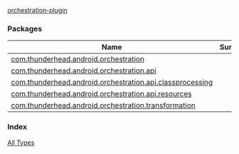 [orchestration-plugin](./index.md)

### Packages

| Name | Summary |
|---|---|
| [com.thunderhead.android.orchestration](com.thunderhead.android.orchestration/index.md) |  |
| [com.thunderhead.android.orchestration.api](com.thunderhead.android.orchestration.api/index.md) |  |
| [com.thunderhead.android.orchestration.api.classprocessing](com.thunderhead.android.orchestration.api.classprocessing/index.md) |  |
| [com.thunderhead.android.orchestration.api.resources](com.thunderhead.android.orchestration.api.resources/index.md) |  |
| [com.thunderhead.android.orchestration.transformation](com.thunderhead.android.orchestration.transformation/index.md) |  |

### Index

[All Types](alltypes/index.md)
